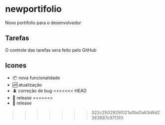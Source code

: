 # newportifolio
Novo portifolio para o desenvolvedor

## Tarefas

O controle das tarefas sera feito pelo GitHub

## Icones 

- :package: nova funcionalidade
- :up: atualização
- :beetle: correção de bug
<<<<<<< HEAD
- :checkered_flag: release
=======
- :checkered_flag: release
>>>>>>> 322c2502925f021a0bd1a63d6d2363687c97f3f0
